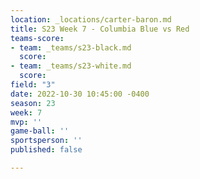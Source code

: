 ```yaml
---
location: _locations/carter-baron.md
title: S23 Week 7 - Columbia Blue vs Red
teams-score:
- team: _teams/s23-black.md
  score: 
- team: _teams/s23-white.md
  score: 
field: "3"
date: 2022-10-30 10:45:00 -0400
season: 23
week: 7
mvp: ''
game-ball: ''
sportsperson: ''
published: false

---
```

